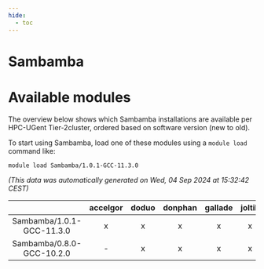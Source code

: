```yaml
---
hide:
  - toc
---
```


Sambamba
========

# Available modules


The overview below shows which Sambamba installations are available per HPC-UGent Tier-2cluster, ordered based on software version (new to old).

To start using Sambamba, load one of these modules using a `module load` command like:

```shell
module load Sambamba/1.0.1-GCC-11.3.0
```

*(This data was automatically generated on Wed, 04 Sep 2024 at 15:32:42 CEST)*  

| |accelgor|doduo|donphan|gallade|joltik|shinx|skitty|
| :---: | :---: | :---: | :---: | :---: | :---: | :---: | :---: |
|Sambamba/1.0.1-GCC-11.3.0|x|x|x|x|x|-|x|
|Sambamba/0.8.0-GCC-10.2.0|-|x|x|x|x|-|x|
